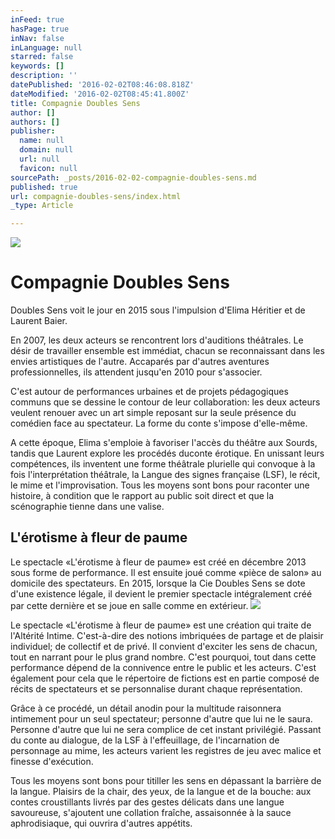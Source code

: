 ```yaml
---
inFeed: true
hasPage: true
inNav: false
inLanguage: null
starred: false
keywords: []
description: ''
datePublished: '2016-02-02T08:46:08.818Z'
dateModified: '2016-02-02T08:45:41.800Z'
title: Compagnie Doubles Sens
author: []
authors: []
publisher:
  name: null
  domain: null
  url: null
  favicon: null
sourcePath: _posts/2016-02-02-compagnie-doubles-sens.md
published: true
url: compagnie-doubles-sens/index.html
_type: Article

---
```

![](https://the-grid-user-content.s3-us-west-2.amazonaws.com/f494be23-7439-4d20-bfd0-8ea5ff475c95.jpg)

# Compagnie Doubles Sens

Doubles Sens voit le jour en 2015 sous l'impulsion d'Elima Héritier et de Laurent Baier.

En 2007, les deux acteurs se rencontrent lors d'auditions théâtrales. Le désir de travailler ensemble est immédiat, chacun se reconnaissant dans les envies artistiques de l'autre. Accaparés par d'autres aventures professionnelles, ils attendent jusqu'en 2010 pour s'associer.

C'est autour de performances urbaines et de projets pédagogiques communs que se dessine le contour de leur collaboration: les deux acteurs veulent renouer avec un art simple reposant sur la seule présence du comédien face au spectateur. La forme du conte s'impose d'elle-même.

A cette époque, Elima s'emploie à favoriser l'accès du théâtre aux Sourds, tandis que Laurent explore les procédés duconte érotique. En unissant leurs compétences, ils inventent une forme théâtrale plurielle qui convoque à la fois l'interprétation théâtrale, la Langue des signes française (LSF), le récit, le mime et l'improvisation. Tous les moyens sont bons pour raconter une histoire, à condition que le rapport au public soit direct et que la scénographie tienne dans une valise. 

## L'érotisme à fleur de paume 

Le spectacle «L'érotisme à fleur de paume» est créé en décembre 2013 sous forme de performance. Il est ensuite joué comme «pièce de salon» au domicile des spectateurs. En 2015, lorsque la Cie Doubles Sens se dote d'une existence légale, il devient le premier spectacle intégralement créé par cette dernière et se joue en salle comme en extérieur.
![](https://the-grid-user-content.s3-us-west-2.amazonaws.com/d959dd9b-fba0-4be3-8722-9e3c56014596.jpg)

Le spectacle «L'érotisme à fleur de paume» est une création qui traite de l'Altérité Intime. C'est-à-dire des notions imbriquées de partage et de plaisir individuel; de collectif et de privé. Il convient d'exciter les sens de chacun, tout en narrant pour le plus grand nombre. C'est pourquoi, tout dans cette performance dépend de la connivence entre le public et les acteurs. C'est également pour cela que le répertoire de fictions est en partie composé de récits de spectateurs et se personnalise durant chaque représentation. 

Grâce à ce procédé, un détail anodin pour la multitude raisonnera intimement pour un seul spectateur; personne d'autre que lui ne le saura. Personne d'autre que lui ne sera complice de cet instant privilégié. Passant du conte au dialogue, de la LSF à l'effeuillage, de l'incarnation de personnage au mime, les acteurs varient les registres de jeu avec malice et finesse d'exécution. 

Tous les moyens sont bons pour titiller les sens en dépassant la barrière de la langue. Plaisirs de la chair, des yeux, de la langue et de la bouche: aux contes croustillants livrés par des gestes délicats dans une langue savoureuse, s'ajoutent une collation fraîche, assaisonnée à la sauce aphrodisiaque, qui ouvrira d'autres appétits.